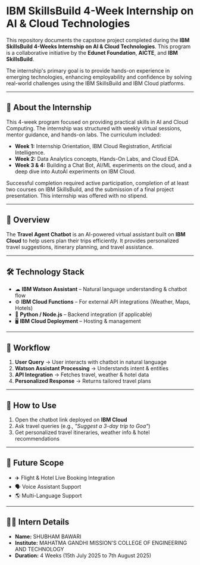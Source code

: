 # IBM SkillsBuild 4-Week Internship on AI & Cloud Technologies

This repository documents the capstone project completed during the **IBM SkillsBuild 4-Weeks Internship on AI & Cloud Technologies**. This program is a collaborative initiative by the **Edunet Foundation**, **AICTE**, and **IBM SkillsBuild**.

The internship's primary goal is to provide hands-on experience in emerging technologies, enhancing employability and confidence by solving real-world challenges using the IBM SkillsBuild and IBM Cloud platforms.


---
## 📖 About the Internship
This 4-week program focused on providing practical skills in AI and Cloud Computing. The internship was structured with weekly virtual sessions, mentor guidance, and hands-on labs. The curriculum included:
-   **Week 1:** Internship Orientation, IBM Cloud Registration, Artificial Intelligence.
-   **Week 2:** Data Analytics concepts, Hands-On Labs, and Cloud EDA.
-   **Week 3 & 4:** Building a Chat Bot, AI/ML experiments on the cloud, and a deep dive into AutoAI experiments on IBM Cloud.

Successful completion required active participation, completion of at least two courses on IBM SkillsBuild, and the submission of a final project presentation. This internship was offered with no stipend.

---
 

## 📌 Overview    
The **Travel Agent Chatbot** is an AI-powered virtual assistant built on **IBM Cloud** to help users plan their trips efficiently. It provides personalized travel suggestions, itinerary planning, and travel assistance.  


---

## 🛠️ Technology Stack  
- ☁ **IBM Watson Assistant** – Natural language understanding & chatbot flow  
- ⚙ **IBM Cloud Functions** – For external API integrations (Weather, Maps, Hotels)  
- 🐍 **Python / Node.js** – Backend integration (if applicable)  
- 🖥 **IBM Cloud Deployment** – Hosting & management  

---

## 🔄 Workflow  
1. **User Query** → User interacts with chatbot in natural language  
2. **Watson Assistant Processing** → Understands intent & entities  
3. **API Integration** → Fetches travel, weather & hotel data  
4. **Personalized Response** → Returns tailored travel plans  

---

## 🚀 How to Use  
1. Open the chatbot link deployed on **IBM Cloud**  
2. Ask travel queries (e.g., *"Suggest a 3-day trip to Goa"*)  
3. Get personalized travel itineraries, weather info & hotel recommendations  

---

## 🔮 Future Scope  
- ✈️ Flight & Hotel Live Booking Integration  
- 🗣 Voice Assistant Support  
- 🌎 Multi-Language Support  

---

## 👨‍💻 Intern Details
-   **Name:** SHUBHAM BAWARI
-   **Institute:** MAHATMA GANDHI MISSION'S COLLEGE OF ENGINEERING AND TECHNOLOGY
-   **Duration:** 4 Weeks (15th July 2025 to 7th August 2025)
